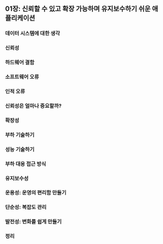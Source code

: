 ## 01장: 신뢰할 수 있고 확장 가능하며 유지보수하기 쉬운 애플리케이션  

### 데이터 시스템에 대한 생각   

### 신뢰성   

### 하드웨어 결함   

### 소프트웨어 오류   

### 인적 오류   

### 신뢰성은 얼마나 중요할까?   

### 확장성   

### 부하 기술하기   

### 성능 기술하기   

### 부하 대응 접근 방식   

### 유지보수성   

### 운용성: 운영의 편리함 만들기   

### 단순성: 복잡도 관리   

### 발전성: 변화를 쉽게 만들기   


### 정리   
